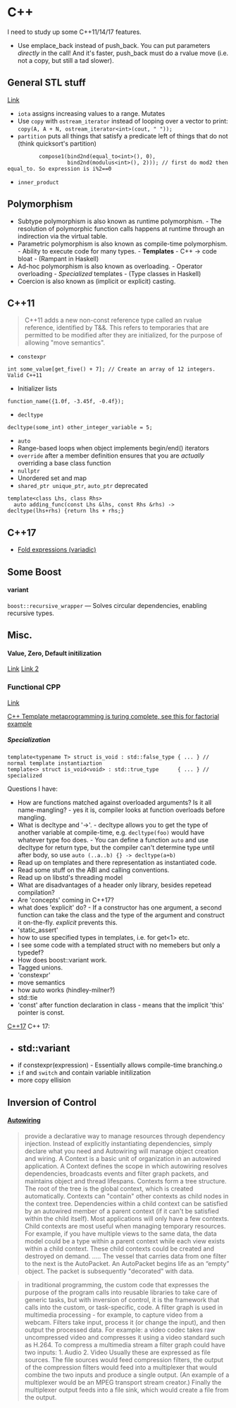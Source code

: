 # C++
I need to study up some C++11/14/17 features.

  - Use emplace_back instead of push_back. You can put parameters *directly* in the call! And it's faster, push_back must do a rvalue move (i.e. not a copy, but still a tad slower).

## General STL stuff
[Link](http://www.sgi.com/tech/stl/table_of_contents.html)
  - `iota` assigns increasing values to a range. Mutates
  - Use `copy` with `ostream_iterator` instead of looping over a vector to print: `copy(A, A + N, ostream_iterator<int>(cout, " "));`
  - `partition` puts all things that satisfy a predicate left of things that do not (think quicksort's partition)
```partition(A, A + N,
          compose1(bind2nd(equal_to<int>(), 0),
                   bind2nd(modulus<int>(), 2))); // first do mod2 then equal_to. So expression is i%2==0
```
  - `inner_product`

## Polymorphism
- Subtype polymorphism is also known as runtime polymorphism.
        - The resolution of polymorphic function calls happens at runtime through an indirection via the virtual table.
- Parametric polymorphism is also known as compile-time polymorphism.
        - Ability to execute code for many types.
        - **Templates**
        - C++ -> code bloat
        - (Rampant in Haskell)
- Ad-hoc polymorphism is also known as overloading.
        - Operator overloading
        - *Specialized* templates
        - (Type classes in Haskell)
- Coercion is also known as (implicit or explicit) casting.

## C++11
> C++11 adds a new non-const reference type called an rvalue reference, identified by T&&. This refers to temporaries that are permitted to be modified after they are initialized, for the purpose of allowing "move semantics".

 - `constexpr`
```constexpr int get_five() {return 5;}
int some_value[get_five() + 7]; // Create an array of 12 integers. Valid C++11
```
  - Initializer lists
```void function_name(std::initializer_list<float> list);
function_name({1.0f, -3.45f, -0.4f});
```
  - `decltype`
``` int some_int;
decltype(some_int) other_integer_variable = 5;
```
  - `auto`  
  - Range-based loops when object implements begin/end() iterators
  - `override` after a member definition ensures that you are *actually* overriding a base class function
  - `nullptr`
  - Unordered set and map
  - `shared_ptr unique_ptr`, `auto_ptr` deprecated

```
template<class Lhs, class Rhs>
  auto adding_func(const Lhs &lhs, const Rhs &rhs) -> decltype(lhs+rhs) {return lhs + rhs;}
```

## C++17
  - [Fold expressions (variadic)](http://en.cppreference.com/w/cpp/language/fold)

## Some Boost
#### variant
`boost::recursive_wrapper` — Solves circular dependencies, enabling recursive types.

## Misc.
#### Value, Zero, Default initilization
[Link](http://en.cppreference.com/w/cpp/language/value_initialization)
[Link 2](http://cpptruths.blogspot.com/)

### Functional CPP
[Link](https://functionalcpp.wordpress.com/)

[C++ Template metaprogramming is turing complete, see this for factorial example](https://en.wikibooks.org/wiki/More_C%2B%2B_Idioms/Metafunction)
##### Specialization
```
template<typename T> struct is_void : std::false_type { ... } // normal template instantiaztion
template<> struct is_void<void> : std::true_type      { ... } // specialized
```

Questions I have:
  - How are functions matched against overloaded arguments? Is it all name-mangling?
          - yes it is, compiler looks at function overloads before mangling.
  - What is decltype and '->'.
          - decltype allows you to get the type of another variable at compile-time, e.g. `decltype(foo)` would have whatever type foo does.
          - You can define a function `auto` and use decltype for return type, but the compiler can't determine type until after body, so use `auto (..a..b) {} -> decltype(a+b)`
  - Read up on templates and there representation as instantiated code.
  - Read some stuff on the ABI and calling conventions.
  - Read up on libstd's threading model
  - What are disadvantages of a header only library, besides repetead compilation?
  - Are 'concepts' coming in C++17?
  - what does 'explicit' do?
          - If a constructor has one argument, a second function can take the class and the type of the argument and construct it on-the-fly. *explicit* prevents this.
  - 'static_assert'
  - how to use specified types in templates, i.e. for get<1> etc.
  - I see some code with a templated struct with no memebers but only a typedef?
  - How does boost::variant work.
  - Tagged unions.
  - 'constexpr'
  - move semantics
  - how auto works (hindley-milner?)
  - std::tie
  - 'const' after function declaration in class
          - means that the implicit 'this' pointer is const.

[C++17](https://meetingcpp.com/index.php/br/items/final-features-of-c17.html)
C++ 17:
  - std::variant
    -
  - if constexpr(expression)
          - Essentially allows compile-time branching.o
  - `if` and `switch` and contain variable initilization
  - more copy ellision

## Inversion of Control
#### [Autowiring](http://autowiring.io/)
> provide a declarative way to manage resources through dependency injection. Instead of explicitly instantiating dependencies,
simply declare what you need and Autowiring will manage object creation and wiring.
> A Context is a basic unit of organization in an autowired application. A Context defines the scope in which autowiring resolves dependencies, broadcasts events and filter graph packets, and maintains object and thread lifespans. Contexts form a tree structure. The root of the tree is the global context, which is created automatically. Contexts can "contain" other contexts as child nodes in the context tree. Dependencies within a child context can be satisfied by an autowired member of a parent context (if it can't be satisfied within the child itself).
Most applications will only have a few contexts. Child contexts are most useful when managing temporary resources. For example, if you have multiple views to the same data, the data model could be a type within a parent context while each view exists within a child context. These child contexts could be created and destroyed on demand.
..... The vessel that carries data from one filter to the next is the AutoPacket. An AutoPacket begins life as an “empty” object. The packet is subsequently "decorated" with data.

> in traditional programming, the custom code that expresses the purpose of the program calls into reusable libraries to take care of generic tasks, but with inversion of control, it is the framework that calls into the custom, or task-specific, code.
> A filter graph is used in multimedia processing - for example, to capture video from a webcam. Filters take input, process it (or change the input), and then output the processed data. For example: a video codec takes raw uncompressed video and compresses it using a video standard such as H.264. To compress a multimedia stream a filter graph could have two inputs:
    1. Audio
    2. Video
Usually these are expressed as file sources. The file sources would feed compression filters, the output of the compression filters would feed into a multiplexer that would combine the two inputs and produce a single output. (An example of a multiplexer would be an MPEG transport stream creator.) Finally the multiplexer output feeds into a file sink, which would create a file from the output.

